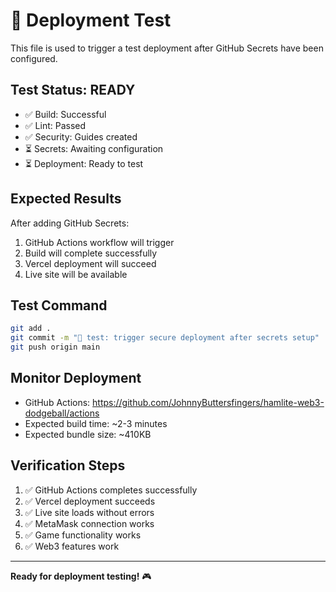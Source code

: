# 🚀 Deployment Test

This file is used to trigger a test deployment after GitHub Secrets have been configured.

## Test Status: READY

- ✅ Build: Successful
- ✅ Lint: Passed 
- ✅ Security: Guides created
- ⏳ Secrets: Awaiting configuration
- ⏳ Deployment: Ready to test

## Expected Results

After adding GitHub Secrets:
1. GitHub Actions workflow will trigger
2. Build will complete successfully
3. Vercel deployment will succeed
4. Live site will be available

## Test Command

```bash
git add .
git commit -m "🚀 test: trigger secure deployment after secrets setup"
git push origin main
```

## Monitor Deployment

- GitHub Actions: https://github.com/JohnnyButtersfingers/hamlite-web3-dodgeball/actions
- Expected build time: ~2-3 minutes
- Expected bundle size: ~410KB

## Verification Steps

1. ✅ GitHub Actions completes successfully
2. ✅ Vercel deployment succeeds 
3. ✅ Live site loads without errors
4. ✅ MetaMask connection works
5. ✅ Game functionality works
6. ✅ Web3 features work

---

**Ready for deployment testing!** 🎮
